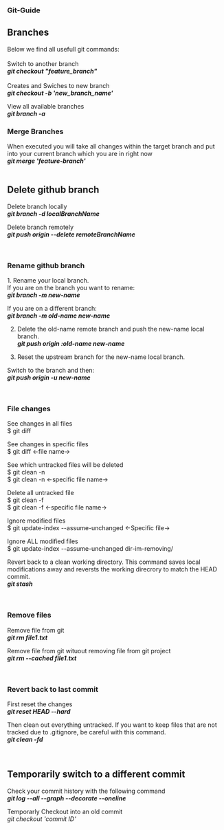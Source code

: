 <h3 class="subsubTitleSection">Git-Guide</h3>

<h2 class="subsubTitleSection">Branches</h2>
Below we find all usefull git commands: <br><br>
Switch to another branch <br>
<b><i>git checkout "feature_branch"</i></b> <br>
<br>
Creates and Swiches to new branch <br>
<b><i>git checkout -b 'new_branch_name'</i></b> <br>

View all available branches <br>
<b><i>git branch -a</i></b><br>

<h3>Merge Branches</h3>
When executed you will take all changes within the target branch and put into your current branch which you are in right now <br>
<b><i>git merge 'feature-branch'</i></b><br>

<br>
<h2 class="subsubTitleSection">Delete github branch</h2>
Delete branch locally <br>
<b><i>git branch -d localBranchName</i></b><br>

Delete branch remotely <br>
<b><i>git push origin --delete remoteBranchName</i></b><br>

<br>
<h3 class="subsubTitleSection">Rename github branch</h3>
1. Rename your local branch. <br>
If you are on the branch you want to rename: <br>
<b><i>git branch -m new-name </i></b><br>

If you are on a different branch: <br>
<b><i>git branch -m old-name new-name</i></b><br>

2. Delete the old-name remote branch and push the new-name local branch. <br>
<b><i>git push origin :old-name new-name</i></b><br>

3. Reset the upstream branch for the new-name local branch. <br>

Switch to the branch and then:<br>
<b><i>git push origin -u new-name </i></b><br>

<br>
<h3 class="subsubTitleSection">File changes </h3>
See changes in all files <br>
$ git diff<br>

See changes in specific files <br>
$ git diff <-file name-><br>

See which untracked files will be deleted <br>
$ git clean -n <br>
$ git clean -n <-specific file name-><br>

Delete all untracked file<br>
$ git clean -f <br>
$ git clean -f <-specific file name-><br>

Ignore modified files <br>
$ git update-index --assume-unchanged <-Specific file-><br>

Ignore ALL modified files <br>
$ git update-index --assume-unchanged dir-im-removing/<br>

Revert back to a clean working directory. This command saves local modifications away and reversts the working direcrory to match the HEAD commit. <br>
<b><i>git stash</i></b><br>

<br>
<h3 class="subsubTitleSection">Remove files </h3>
Remove file from git <br>
<b><i>git rm file1.txt</i></b><br>

Remove file from git wituout removing file from git project <br>
<b><i>git rm --cached file1.txt</i></b><br>


<br>
<h3 class="subsubTitleSection">Revert back to last commit</h3>
First reset the changes <br>
<b><i>git reset HEAD --hard</i></b><br>

Then clean out everything untracked. If you want to keep files that are not tracked due to .gitignore, be careful with this command. <br>
<b><i>git clean -fd</i></b><br>

<br>

<h2 class="subsubTitleSection">Temporarily switch to a different commit </h2>
Check your commit history with the following command <br>
<b><i> git log --all --graph --decorate --oneline </i></b> <br>

Temporarly Checkout into an old commit  
<i> git checkout 'commit ID' </i>




